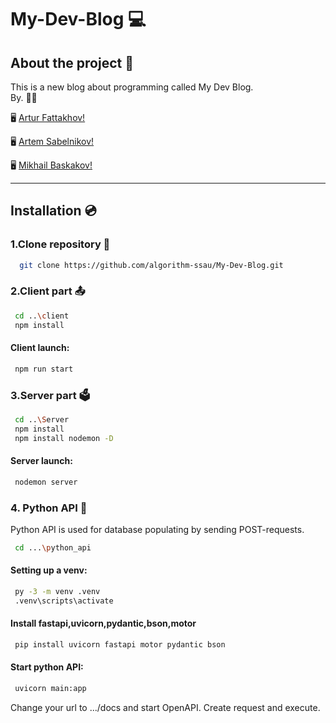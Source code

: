 # My-Dev-Blog 💻
## About the project 📖
This is a new blog about programming called My Dev Blog.\
By. 🧑‍🎓

 🖥️ [Artur Fattakhov!](https://github.com/rtSblnkv)

 🖥️ [Artem Sabelnikov!](https://github.com/mix4il)

 🖥️ [Mikhail Baskakov!](https://github.com/thundernorain)

***
## Installation 💿
### 1.Clone repository 📂
 ```bash
   git clone https://github.com/algorithm-ssau/My-Dev-Blog.git
 ```
### 2.Client part 📤
 ```bash
  cd ..\client 
  npm install
 ```
#### Client launch: 
 ```bash
  npm run start
 ```
### 3.Server part 🗳️
 ```bash
  cd ..\Server 
  npm install
  npm install nodemon -D
 ```
#### Server launch:
```bash
 nodemon server
```

### 4. Python API 🐍
Python API is used for database populating by sending POST-requests.
```bash
 cd ...\python_api
```
#### Setting up a venv:
 ```bash
  py -3 -m venv .venv
  .venv\scripts\activate
 ```
#### Install fastapi,uvicorn,pydantic,bson,motor
 ```bash
  pip install uvicorn fastapi motor pydantic bson
 ```
#### Start python API:
 ```bash
  uvicorn main:app
 ```
 Change your url to .../docs and start OpenAPI.
 Create request and execute.


